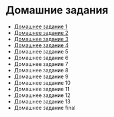 # Домашние задания

- [Домашнее задание 1](02-tools/README.md#домашнее-задание-1)
- [Домашнее задание 2](03-lxc/README.md#домашнее-задание-2)
- [Домашнее задание 3](04-5-ansible/README.md#домашнее-задание-3)
- [Домашнее задание 4](06-puppet/README.md#домашнее-задание-4)
- Домашнее задание 5
- Домашнее задание 6
- Домашнее задание 7
- Домашнее задание 8
- Домашнее задание 9
- Домашнее задание 10
- Домашнее задание 11
- Домашнее задание 12
- Домашнее задание 13
- Домашнее задание final

